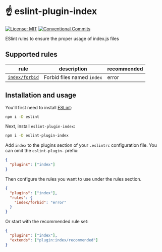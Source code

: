 # :point_up: eslint-plugin-index

[![License: MIT](https://img.shields.io/badge/license-MIT-orange.svg)](https://github.com/artlaman/chalice-color-theme/blob/master/LICENSE)
[![Conventional Commits](https://img.shields.io/badge/Conventional%20Commits-1.0.0-yellow.svg)](https://conventionalcommits.org)

ESlint rules to ensure the proper usage of index.js files

## Supported rules

| rule                     | description                | recommended |
| ------------------------ | -------------------------- | ----------- |
| [`index/forbid`][forbid] | Forbid files named `index` | error       |

## Installation and usage

You'll first need to install [ESLint](https://eslint.org/):

```sh
npm i -D eslint
```

Next, install `eslint-plugin-index`:

```sh
npm i -D eslint-plugin-index
```

Add `index` to the plugins section of your `.eslintrc` configuration file. You can omit the `eslint-plugin-` prefix:

```json
{
  "plugins": ["index"]
}
```

Then configure the rules you want to use under the rules section.

```json
{
  "plugins": ["index"],
  "rules": {
    "index/forbid": "error"
  }
}
```

Or start with the recommended rule set:

```json
{
  "plugins": ["index"],
  "extends": ["plugin:index/recommended"]
}
```

[forbid]: rules/forbid/forbid.md
